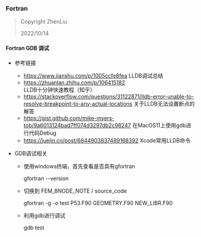### Fortran

> Copyright ZhenLiu
>
> 2022/10/14





#### Fortran GDB 调试

- 参考链接

  - https://www.jianshu.com/p/1005ccfe8fea LLDB调试总结
  - https://zhuanlan.zhihu.com/p/106415182 LLDB十分钟快速教程（知乎）
  - https://stackoverflow.com/questions/31122871/lldb-error-unable-to-resolve-breakpoint-to-any-actual-locations 关于LLDB无法设置断点的解答
  - https://gist.github.com/mike-myers-tob/9a6013124bad7ff074d3297db2c98247 在MacOS11上使用gdb进行代码Debug
  - https://juejin.cn/post/6844903837489168392 Xcode常用LLDB命令

- GDB调试相关

  - 使用windows终端，首先查看是否具有gfortran

    gfortran --version

  - 切换到 FEM_8NODE_NOTE / source_code

    gfortran -g -o test P53.F90 GEOMETRY.F90 NEW_LIBR.F90

  - 利用gdb进行调试

    gdb test
